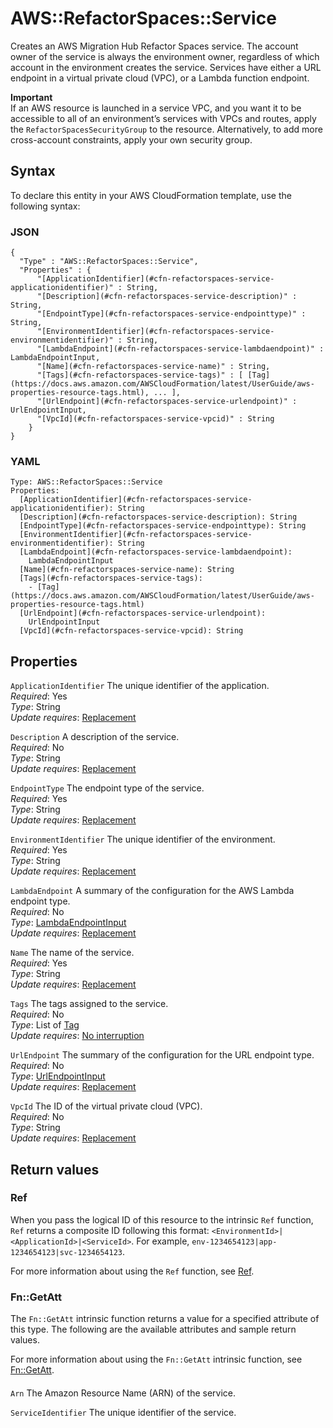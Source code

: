 # AWS::RefactorSpaces::Service<a name="aws-resource-refactorspaces-service"></a>

Creates an AWS Migration Hub Refactor Spaces service\. The account owner of the service is always the environment owner, regardless of which account in the environment creates the service\. Services have either a URL endpoint in a virtual private cloud \(VPC\), or a Lambda function endpoint\.

**Important**  
If an AWS resource is launched in a service VPC, and you want it to be accessible to all of an environment’s services with VPCs and routes, apply the `RefactorSpacesSecurityGroup` to the resource\. Alternatively, to add more cross\-account constraints, apply your own security group\.

## Syntax<a name="aws-resource-refactorspaces-service-syntax"></a>

To declare this entity in your AWS CloudFormation template, use the following syntax:

### JSON<a name="aws-resource-refactorspaces-service-syntax.json"></a>

```
{
  "Type" : "AWS::RefactorSpaces::Service",
  "Properties" : {
      "[ApplicationIdentifier](#cfn-refactorspaces-service-applicationidentifier)" : String,
      "[Description](#cfn-refactorspaces-service-description)" : String,
      "[EndpointType](#cfn-refactorspaces-service-endpointtype)" : String,
      "[EnvironmentIdentifier](#cfn-refactorspaces-service-environmentidentifier)" : String,
      "[LambdaEndpoint](#cfn-refactorspaces-service-lambdaendpoint)" : LambdaEndpointInput,
      "[Name](#cfn-refactorspaces-service-name)" : String,
      "[Tags](#cfn-refactorspaces-service-tags)" : [ [Tag](https://docs.aws.amazon.com/AWSCloudFormation/latest/UserGuide/aws-properties-resource-tags.html), ... ],
      "[UrlEndpoint](#cfn-refactorspaces-service-urlendpoint)" : UrlEndpointInput,
      "[VpcId](#cfn-refactorspaces-service-vpcid)" : String
    }
}
```

### YAML<a name="aws-resource-refactorspaces-service-syntax.yaml"></a>

```
Type: AWS::RefactorSpaces::Service
Properties:
  [ApplicationIdentifier](#cfn-refactorspaces-service-applicationidentifier): String
  [Description](#cfn-refactorspaces-service-description): String
  [EndpointType](#cfn-refactorspaces-service-endpointtype): String
  [EnvironmentIdentifier](#cfn-refactorspaces-service-environmentidentifier): String
  [LambdaEndpoint](#cfn-refactorspaces-service-lambdaendpoint):
    LambdaEndpointInput
  [Name](#cfn-refactorspaces-service-name): String
  [Tags](#cfn-refactorspaces-service-tags):
    - [Tag](https://docs.aws.amazon.com/AWSCloudFormation/latest/UserGuide/aws-properties-resource-tags.html)
  [UrlEndpoint](#cfn-refactorspaces-service-urlendpoint):
    UrlEndpointInput
  [VpcId](#cfn-refactorspaces-service-vpcid): String
```

## Properties<a name="aws-resource-refactorspaces-service-properties"></a>

`ApplicationIdentifier` <a name="cfn-refactorspaces-service-applicationidentifier"></a>
The unique identifier of the application\.  
_Required_: Yes  
_Type_: String  
_Update requires_: [Replacement](https://docs.aws.amazon.com/AWSCloudFormation/latest/UserGuide/using-cfn-updating-stacks-update-behaviors.html#update-replacement)

`Description` <a name="cfn-refactorspaces-service-description"></a>
A description of the service\.  
_Required_: No  
_Type_: String  
_Update requires_: [Replacement](https://docs.aws.amazon.com/AWSCloudFormation/latest/UserGuide/using-cfn-updating-stacks-update-behaviors.html#update-replacement)

`EndpointType` <a name="cfn-refactorspaces-service-endpointtype"></a>
The endpoint type of the service\.  
_Required_: Yes  
_Type_: String  
_Update requires_: [Replacement](https://docs.aws.amazon.com/AWSCloudFormation/latest/UserGuide/using-cfn-updating-stacks-update-behaviors.html#update-replacement)

`EnvironmentIdentifier` <a name="cfn-refactorspaces-service-environmentidentifier"></a>
The unique identifier of the environment\.  
_Required_: Yes  
_Type_: String  
_Update requires_: [Replacement](https://docs.aws.amazon.com/AWSCloudFormation/latest/UserGuide/using-cfn-updating-stacks-update-behaviors.html#update-replacement)

`LambdaEndpoint` <a name="cfn-refactorspaces-service-lambdaendpoint"></a>
A summary of the configuration for the AWS Lambda endpoint type\.  
_Required_: No  
_Type_: [LambdaEndpointInput](aws-properties-refactorspaces-service-lambdaendpointinput.md)  
_Update requires_: [Replacement](https://docs.aws.amazon.com/AWSCloudFormation/latest/UserGuide/using-cfn-updating-stacks-update-behaviors.html#update-replacement)

`Name` <a name="cfn-refactorspaces-service-name"></a>
The name of the service\.  
_Required_: Yes  
_Type_: String  
_Update requires_: [Replacement](https://docs.aws.amazon.com/AWSCloudFormation/latest/UserGuide/using-cfn-updating-stacks-update-behaviors.html#update-replacement)

`Tags` <a name="cfn-refactorspaces-service-tags"></a>
The tags assigned to the service\.  
_Required_: No  
_Type_: List of [Tag](https://docs.aws.amazon.com/AWSCloudFormation/latest/UserGuide/aws-properties-resource-tags.html)  
_Update requires_: [No interruption](https://docs.aws.amazon.com/AWSCloudFormation/latest/UserGuide/using-cfn-updating-stacks-update-behaviors.html#update-no-interrupt)

`UrlEndpoint` <a name="cfn-refactorspaces-service-urlendpoint"></a>
The summary of the configuration for the URL endpoint type\.  
_Required_: No  
_Type_: [UrlEndpointInput](aws-properties-refactorspaces-service-urlendpointinput.md)  
_Update requires_: [Replacement](https://docs.aws.amazon.com/AWSCloudFormation/latest/UserGuide/using-cfn-updating-stacks-update-behaviors.html#update-replacement)

`VpcId` <a name="cfn-refactorspaces-service-vpcid"></a>
The ID of the virtual private cloud \(VPC\)\.  
_Required_: No  
_Type_: String  
_Update requires_: [Replacement](https://docs.aws.amazon.com/AWSCloudFormation/latest/UserGuide/using-cfn-updating-stacks-update-behaviors.html#update-replacement)

## Return values<a name="aws-resource-refactorspaces-service-return-values"></a>

### Ref<a name="aws-resource-refactorspaces-service-return-values-ref"></a>

When you pass the logical ID of this resource to the intrinsic `Ref` function, `Ref` returns a composite ID following this format: `<EnvironmentId>|<ApplicationId>|<ServiceId>`\. For example, `env-1234654123|app-1234654123|svc-1234654123`\.

For more information about using the `Ref` function, see [Ref](https://docs.aws.amazon.com/AWSCloudFormation/latest/UserGuide/intrinsic-function-reference-ref.html)\.

### Fn::GetAtt<a name="aws-resource-refactorspaces-service-return-values-fn--getatt"></a>

The `Fn::GetAtt` intrinsic function returns a value for a specified attribute of this type\. The following are the available attributes and sample return values\.

For more information about using the `Fn::GetAtt` intrinsic function, see [Fn::GetAtt](https://docs.aws.amazon.com/AWSCloudFormation/latest/UserGuide/intrinsic-function-reference-getatt.html)\.

#### <a name="aws-resource-refactorspaces-service-return-values-fn--getatt-fn--getatt"></a>

`Arn` <a name="Arn-fn::getatt"></a>
The Amazon Resource Name \(ARN\) of the service\.

`ServiceIdentifier` <a name="ServiceIdentifier-fn::getatt"></a>
The unique identifier of the service\.
